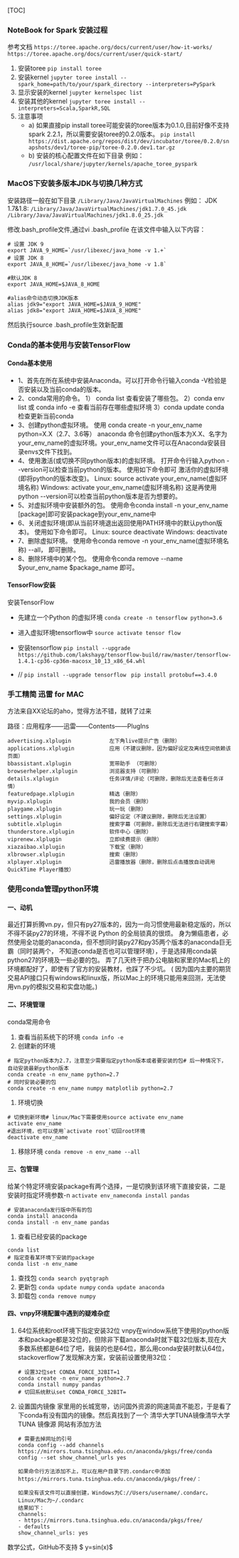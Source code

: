 [TOC]

### NoteBook for Spark 安装过程

参考文档
`https://toree.apache.org/docs/current/user/how-it-works/`
`https://toree.apache.org/docs/current/user/quick-start/`

1. 安装toree
    `pip install toree`
2. 安装kernel
     `jupyter toree install --spark_home=path/to/your/spark_directory --interpreters=PySpark`
3. 显示安装的kernel
     `jupyter kernelspec list`
4. 安装其他的kernel
     `jupyter toree install --interpreters=Scala,SparkR,SQL`
5. 注意事项
     - a) 如果直接pip install toree可能安装的toree版本为0.1.0,目前好像不支持spark 2.2.1，所以需要安装toree的0.2.0版本。
        `pip install https://dist.apache.org/repos/dist/dev/incubator/toree/0.2.0/snapshots/dev1/toree-pip/toree-0.2.0.dev1.tar.gz`
     - b) 安装的核心配置文件在如下目录
       例如：
       `/usr/local/share/jupyter/kernels/apache_toree_pyspark`

### MacOS下安装多版本JDK与切换几种方式

安装路径一般在如下目录
`/Library/Java/JavaVirtualMachines`
例如：
JDK 1.7&1.8:
`/Library/Java/JavaVirtualMachines/jdk1.7.0_45.jdk`
`/Library/Java/JavaVirtualMachines/jdk1.8.0_25.jdk`

修改.bash_profile文件,通过vi .bash_profile 在该文件中输入以下内容：

``` shell
# 设置 JDK 9
export JAVA_9_HOME=`/usr/libexec/java_home -v 1.+`
# 设置 JDK 8
export JAVA_8_HOME=`/usr/libexec/java_home -v 1.8`

#默认JDK 8
export JAVA_HOME=$JAVA_8_HOME

#alias命令动态切换JDK版本
alias jdk9="export JAVA_HOME=$JAVA_9_HOME"
alias jdk8="export JAVA_HOME=$JAVA_8_HOME"
```

然后执行source .bash_profile生效新配置 

### Conda的基本使用与安装TensorFlow
#### Conda基本使用
- 1、首先在所在系统中安装Anaconda。可以打开命令行输入conda -V检验是否安装以及当前conda的版本。 
- 2、conda常用的命令。
    1） conda list  查看安装了哪些包。
    2）conda env list  或 conda info -e 查看当前存在哪些虚拟环境
    3）conda update conda  检查更新当前conda
- 3、创建python虚拟环境。
     使用 conda create -n your_env_name python=X.X（2.7、3.6等）  anaconda 命令创建python版本为X.X、名字为your_env_name的虚拟环境。your_env_name文件可以在Anaconda安装目录envs文件下找到。
- 4、使用激活(或切换不同python版本)的虚拟环境。
    打开命令行输入python --version可以检查当前python的版本。
    使用如下命令即可 激活你的虚拟环境(即将python的版本改变)。
    Linux:  source activate your_env_name(虚拟环境名称)
    Windows: activate your_env_name(虚拟环境名称)
   这是再使用python --version可以检查当前python版本是否为想要的。
- 5、对虚拟环境中安装额外的包。
    使用命令conda install -n your_env_name [package]即可安装package到your_env_name中
- 6、关闭虚拟环境(即从当前环境退出返回使用PATH环境中的默认python版本)。
   使用如下命令即可。
   Linux: source deactivate
   Windows: deactivate
- 7、删除虚拟环境。
   使用命令conda remove -n your_env_name(虚拟环境名称) --all， 即可删除。
- 8、删除环境中的某个包。
   使用命令conda remove --name $your_env_name  $package_name 即可。

#### TensorFlow安装
安装TensorFlow
- 先建立一个Python 的虚拟环境
`conda create -n tensorflow python=3.6 `

- 进入虚拟环境tensorflow中
`source activate tensor flow`

- 安装tensorflow
`pip install --upgrade https://github.com/lakshayg/tensorflow-build/raw/master/tensorflow-1.4.1-cp36-cp36m-macosx_10_13_x86_64.whl`

- //
`pip install --upgrade tensorflow `
`pip install protobuf==3.4.0`

### 手工精简 迅雷 for MAC

方法来自XX论坛的aho，觉得方法不错，就转了过来

路径：应用程序——迅雷——Contents——PlugIns

```
advertising.xlplugin            左下角live提示广告（删除）
applications.xlplugin           应用（不建议删除，因为偏好设定及离线空间依赖该页面）
bbassistant.xlplugin            宽带助手 （可删除）
browserhelper.xlplugin          浏览器支持（可删除）
details.xlplugin                任务详情/评论（可删除，删除后无法查看任务详情）
featuredpage.xlplugin           精选（删除）
myvip.xlplugin                  我的会员（删除）
playgame.xlplugin               玩一玩（删除）
settings.xlplugin               偏好设定（不建议删除，删除后无法设置）
subtitle.xlplugin               搜索字幕（可删除，删除后无法进行右键搜索字幕）
thunderstore.xlplugin           软件中心（删除）
viprenew.xlplugin               立即续费提示（删除）
xiazaibao.xlplugin              下载宝（删除）
xlbrowser.xlplugin              搜索（删除）
xlplayer.xlplugin               迅雷播放器（删除，删除后点击播放自动调用QuickTime Player播放）
```


### 使用conda管理python环境

#### 一、动机
最近打算折腾vn.py，但只有py27版本的，因为一向习惯使用最新稳定版的，所以不得不装py27的环境，不得不说 
Python 的全局锁真的很烦。 
身为懒癌患者，必然使用全功能的anaconda，但不想同时装py27和py35两个版本的anaconda巨无霸（同时装两个， 
不知道conda是否也可以管理环境），于是选择用conda装python27的环境及一些必要的包。 
弄了几天终于把办公电脑和家里的Mac机上的环境都配好了，即使有了官方的安装教材，也踩了不少坑。 
( 因为国内主要的期货交易API接口只有windows和linux版，所以Mac上的环境只能用来回测，无法使用vn.py的模拟交易和实盘功能。)
#### 二、环境管理
conda常用命令
1. 查看当前系统下的环境
`conda info -e`
1. 创建新的环境

``` shell
# 指定python版本为2.7，注意至少需要指定python版本或者要安装的包# 后一种情况下，自动安装最新python版本
conda create -n env_name python=2.7
# 同时安装必要的包
conda create -n env_name numpy matplotlib python=2.7
```

1. 环境切换
``` shell
# 切换到新环境# linux/Mac下需要使用source activate env_name
activate env_name
#退出环境，也可以使用`activate root`切回root环境
deactivate env_name
```

1. 移除环境
`conda remove -n env_name --all`

#### 三、包管理
给某个特定环境安装package有两个选择，一是切换到该环境下直接安装，二是安装时指定环境参数-n
`activate env_nameconda install pandas`
``` shell
# 安装anaconda发行版中所有的包
conda install anaconda
conda install -n env_name pandas
```
1. 查看已经安装的package
```
conda list
# 指定查看某环境下安装的package
conda list -n env_name
```

1. 查找包
`conda search pyqtgraph`
1. 更新包
`conda update numpy`
`conda update anaconda`
1. 卸载包
`conda remove numpy`

#### 四、vnpy环境配置中遇到的疑难杂症
1. 64位系统和root环境下指定安装32位
vnpy在window系统下使用的python版本和package都是32位的，但除非下载anaconda时就下载32位版本,现在大多数系统都是64位了吧，我装的也是64位，那么用conda安装时默认64位，stackoverflow了发现解决方案，安装前设置使用32位：

    ```
    # 设置32位set CONDA_FORCE_32BIT=1
    conda create -n env_name python=2.7
    conda install numpy pandas
    # 切回系统默认set CONDA_FORCE_32BIT=
    ```

1. 设置国内镜像
家里用的长城宽带，访问国外资源的网速简直不能忍，于是看了下conda有没有国内的镜像。然后真找到了一个 
清华大学TUNA镜像清华大学 TUNA 镜像源
网站有添加方法
    ``` shell
    # 需要去掉网址的引号
    conda config --add channels https://mirrors.tuna.tsinghua.edu.cn/anaconda/pkgs/free/conda config --set show_channel_urls yes

    如果命令行方法添加不上，可以在用户目录下的.condarc中添加https://mirrors.tuna.tsinghua.edu.cn/anaconda/pkgs/free/： 

    如果没有该文件可以直接创建，Windows为C://Users/username/.condarc，Linux/Mac为~/.condarc
    结果如下：
    channels:
    - https://mirrors.tuna.tsinghua.edu.cn/anaconda/pkgs/free/ 
    - defaults
    show_channel_urls: yes
    ```
    





数学公式，GitHub不支持
$ y=sin(x)$